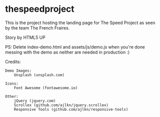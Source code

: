 # thespeedproject

This is the project hosting the landing page for The Speed Project as seen by the team The French Fraires.

Story by HTML5 UP

PS: Delete index-demo.html and assets/js/demo.js when you're done messing with the demo
as neither are needed in production :)

Credits:

	Demo Images:
		Unsplash (unsplash.com)

	Icons:
		Font Awesome (fontawesome.io)

	Other:
		jQuery (jquery.com)
		Scrollex (github.com/ajlkn/jquery.scrollex)
		Responsive Tools (github.com/ajlkn/responsive-tools)